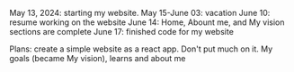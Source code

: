 May 13, 2024: starting my website.
May 15-June 03: vacation
June 10: resume working on the website
June 14: Home, Abount me, and My vision sections are complete
June 17: finished code for my website

Plans: create a simple website as a react app. Don't put much on it. My goals (became My vision), learns and about me

